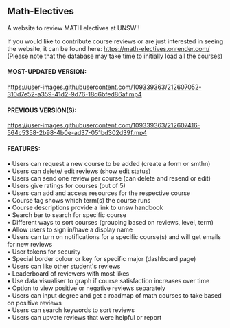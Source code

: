 ## Math-Electives
A website to review MATH electives at UNSW!!

If you would like to contribute course reviews or are just interested in seeing the website, it can be found here: https://math-electives.onrender.com/
(Please note that the database may take time to initially load all the courses)

#### MOST-UPDATED VERSION:

https://user-images.githubusercontent.com/109339363/212607052-310d7e52-a359-41d2-9d76-18d6bfed86af.mp4

#### PREVIOUS VERSION(S):

https://user-images.githubusercontent.com/109339363/212607416-564c5358-2b98-4b0e-ad37-051bd302d39f.mp4


#### FEATURES:
   • Users can request a new course to be added (create a form or smthn)
    <br />
    • Users can delete/ edit reviews (show edit status)
    <br />
    • Users can send one review per course (can delete and resend or edit)
    <br />
    • Users give ratings for courses (out of 5)
    <br />
    • Users can add and access resources for the respective course
    <br />
    • Course tag shows which term(s) the course runs
    <br />
    • Course descriptions provide a link to unsw handbook
    <br />
    • Search bar to search for specific course
    <br />
    • Different ways to sort courses (grouping based on reviews, level, term)
    <br />
    • Allow users to sign in/have a display name
    <br />
    • Users can turn on notifications for a specific course(s) and will get emails for new reviews
    <br />
    • User tokens for security
    <br />
    • Special border colour or key for specific major (dashboard page)
    <br />
    • Users can like other student's reviews
    <br />
    • Leaderboard of reviewers with most likes
    <br />
    • Use data visualiser to graph if course satisfaction increases over time
    <br />
    • Option to view positive or negative reviews separately
    <br />
    • Users can input degree and get a roadmap of math courses to take based on positive reviews
    <br />
    • Users can search keywords to sort reviews
    <br />
    • Users can upvote reviews that were helpful or report
